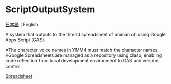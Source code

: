 # ScriptOutputSystem

[日本語](../../README.md) | English

A system that outputs to the thread spreadsheet of animan ch using Google Apps Script (GAS).

※The character voice names in YMM4 must match the character names.
※Google Spreadsheets are managed as a repository using clasp, enabling code reflection from local development environment to GAS and version control.

[Spreadsheet](https://docs.google.com/spreadsheets/d/1qQYZ1AvQwvACqRvZFx3LaFvfr0kbPzDPFwyqpP3SBAU/edit?gid=1609864189#gid=1609864189)

